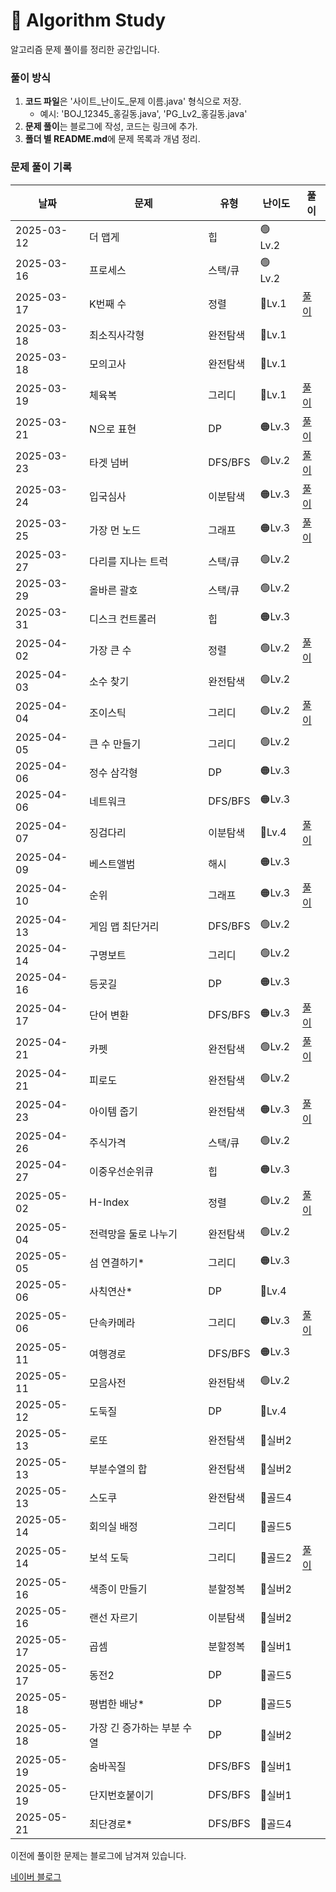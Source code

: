 # 📌 Algorithm Study

알고리즘 문제 풀이를 정리한 공간입니다.



### 풀이 방식
1. **코드 파일**은 '사이트_난이도_문제 이름.java' 형식으로 저장.
    - 예시: 'BOJ_12345_홍길동.java', 'PG_Lv2_홍길동.java'
2. **문제 풀이**는 블로그에 작성, 코드는 링크에 추가.
3. **폴더 별 README.md**에 문제 목록과 개념 정리.

### 문제 풀이 기록

| 날짜         | 문제              | 유형      | 난이도     | 풀이                                              |
|------------|-----------------|---------|---------|-------------------------------------------------|
| 2025-03-12 | 더 맵게            | 힙       | 🟢 Lv.2 |                                                 |
| 2025-03-16 | 프로세스            | 스택/큐    | 🟢 Lv.2 |                                                 |
| 2025-03-17 | K번째 수           | 정렬      | 🔵Lv.1  | [풀이](https://blog.naver.com/gamakk2/223799781209) |
| 2025-03-18 | 최소직사각형          | 완전탐색    | 🔵Lv.1  |                                                 |
| 2025-03-18 | 모의고사            | 완전탐색    | 🔵Lv.1  |                                                 |
| 2025-03-19 | 체육복             | 그리디     | 🔵Lv.1  | [풀이](https://blog.naver.com/gamakk2/223802861543) |
| 2025-03-21 | N으로 표현          | DP      | 🟠Lv.3  | [풀이](https://blog.naver.com/gamakk2/223805073009) |
| 2025-03-23 | 타겟 넘버           | DFS/BFS | 🟢Lv.2  | [풀이](https://blog.naver.com/gamakk2/223806408314) |
| 2025-03-24 | 입국심사            | 이분탐색    | 🟠Lv.3  | [풀이](https://blog.naver.com/gamakk2/223808371758) |
| 2025-03-25 | 가장 먼 노드         | 그래프     | 🟠Lv.3  | [풀이](https://blog.naver.com/gamakk2/223809854243) |
| 2025-03-27 | 다리를 지나는 트럭      | 스택/큐    | 🟢Lv.2  |                                                 |
| 2025-03-29 | 올바른 괄호          | 스택/큐    | 🟢Lv.2  |                                                 |
| 2025-03-31 | 디스크 컨트롤러        | 힙       | 🟠Lv.3  |                                                 |
| 2025-04-02 | 가장 큰 수          | 정렬      | 🟢Lv.2  | [풀이](https://blog.naver.com/gamakk2/223819506024) |
| 2025-04-03 | 소수 찾기           | 완전탐색    | 🟢Lv.2  |                                                 |
| 2025-04-04 | 조이스틱            | 그리디     | 🟢Lv.2  | [풀이](https://blog.naver.com/gamakk2/223823165881) |
| 2025-04-05 | 큰 수 만들기         | 그리디     | 🟢Lv.2  |                                                 |
| 2025-04-06 | 정수 삼각형          | DP      | 🟠Lv.3  |                                                 |
| 2025-04-06 | 네트워크            | DFS/BFS | 🟠Lv.3  |                                                 |
| 2025-04-07 | 징검다리            | 이분탐색    | 🔴Lv.4  | [풀이](https://blog.naver.com/gamakk2/223825584515) |
| 2025-04-09 | 베스트앨범           | 해시      | 🟠Lv.3  |                                                 |
| 2025-04-10 | 순위              | 그래프     | 🟠Lv.3  | [풀이]()                                          |
| 2025-04-13 | 게임 맵 최단거리       | DFS/BFS | 🟢Lv.2  |                                                 |
| 2025-04-14 | 구명보트            | 그리디     | 🟢Lv.2  |                                                 |
| 2025-04-16 | 등굣길             | DP      | 🟠Lv.3  |                                                 |
| 2025-04-17 | 단어 변환           | DFS/BFS | 🟠Lv.3  | [풀이](https://blog.naver.com/gamakk2/223838220484) |
| 2025-04-21 | 카펫              | 완전탐색    | 🟢Lv.2  | [풀이](https://blog.naver.com/gamakk2/223841804550) |
| 2025-04-21 | 피로도             | 완전탐색    | 🟢Lv.2  |                                                 |
| 2025-04-23 | 아이템 줍기          | 완전탐색    | 🟠Lv.3  | [풀이](https://blog.naver.com/gamakk2/223844445405) |
| 2025-04-26 | 주식가격            | 스택/큐    | 🟢Lv.2  |                                                 |
| 2025-04-27 | 이중우선순위큐         | 힙       | 🟠Lv.3  |                                                 |
| 2025-05-02 | H-Index         | 정렬      | 🟢Lv.2  | [풀이](https://blog.naver.com/gamakk2/223853668750) |
| 2025-05-04 | 전력망을 둘로 나누기     | 완전탐색    | 🟢Lv.2  |                                                 |
| 2025-05-05 | 섬 연결하기*         | 그리디     | 🟠Lv.3  |                                                 |
| 2025-05-06 | 사칙연산*           | DP      | 🔴Lv.4  |                                                 |
| 2025-05-06 | 단속카메라           | 그리디     | 🟠Lv.3  | [풀이](https://blog.naver.com/gamakk2/223856958267) |
| 2025-05-11 | 여행경로            | DFS/BFS | 🟠Lv.3  |                                                 |
| 2025-05-11 | 모음사전            | 완전탐색    | 🟢Lv.2  |                                                 |
| 2025-05-12 | 도둑질             | DP      | 🔴Lv.4  |                                                 |
| 2025-05-13 | 로또              | 완전탐색    | 🥈실버2   |                                                 |
| 2025-05-13 | 부분수열의 합         | 완전탐색    | 🥈실버2   |                                                 |
| 2025-05-13 | 스도쿠             | 완전탐색    | 🥇골드4   |                                                 |
| 2025-05-14 | 회의실 배정          | 그리디     | 🥇골드5   |                                                 |
| 2025-05-14 | 보석 도둑           | 그리디     | 🥇골드2   | [풀이](https://blog.naver.com/gamakk2/223865700182) |
| 2025-05-16 | 색종이 만들기         | 분할정복    | 🥈실버2   |                                                 |
| 2025-05-16 | 랜선 자르기          | 이분탐색    | 🥈실버2   |                                           |
| 2025-05-17 | 곱셈              | 분할정복    | 🥈실버1   |                                         |
| 2025-05-17 | 동전2             | DP      | 🥇골드5   |                                         |
| 2025-05-18 | 평범한 배낭*         | DP      | 🥇골드5   |                                         |
| 2025-05-18 | 가장 긴 증가하는 부분 수열 | DP      | 🥈실버2   |                                         |
| 2025-05-19 | 숨바꼭질            | DFS/BFS      | 🥈실버1   |                                         |
| 2025-05-19 | 단지번호붙이기         | DFS/BFS      | 🥈실버1   |                                         |
| 2025-05-21 | 최단경로*           | DFS/BFS      | 🥇골드4   |                                         |

이전에 풀이한 문제는 블로그에 남겨져 있습니다.

[네이버 블로그](https://blog.naver.com/gamakk2/223793678530)
